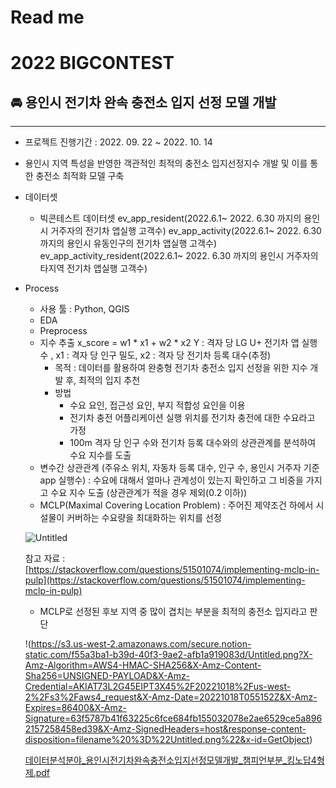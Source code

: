# Read me

# 2022 BIGCONTEST


## 🚘 용인시 전기차  완속 충전소 입지 선정 모델 개발

---

- 프로젝트 진행기간 : 2022. 09. 22 ~ 2022. 10. 14
- 용인시 지역 특성을 반영한 객관적인 최적의 충전소 입지선정지수 개발 및 이를 통한 충전소 최적화 모델 구축
- 데이터셋
    - 빅콘테스트 데이터셋 
     ev_app_resident(2022.6.1~ 2022. 6.30 까지의 용인시 거주자의 전기차 앱실행 고객수)
     ev_app_activity(2022.6.1~ 2022. 6.30 까지의 용인시 유동인구의 전기차 앱실행 고객수)
     ev_app_activity_resident(2022.6.1~ 2022. 6.30 까지의 용인시 거주자의 타지역 전기차 앱실행 고객수)
- Process
    - 사용 툴 : Python, QGIS
    - EDA
    - Preprocess
    - 지수 추출
    x_score = w1 * x1 + w2 * x2
    Y  : 격자 당 LG U+ 전기차 앱 실행 수 , x1 : 격자 당 인구 밀도, x2 : 격자 당 전기차 등록 대수(추정)
        - 목적 : 데이터를 활용하여 완충형 전기차 충전소 입지 선정을 위한 지수 개발 후, 최적의 입지 추천
        - 방법
            - 수요 요인, 접근성 요인, 부지 적합성 요인을 이용
            - 전기차 충전 어플리케이션 실행 위치를 전기차 충전에 대한 수요라고 가정
            - 100m 격자 당 인구 수와 전기차 등록 대수와의 상관관계를 분석하여 수요 지수를 도출
    - 변수간 상관관계 (주유소 위치, 자동차 등록 대수, 인구 수, 용인시 거주자 기준 app 실행수)
    : 수요에 대해서 얼마나 관계성이 있는지 확인하고 그 비중을 가지고 수요 지수 도출
     (상관관계가 적을 경우 제외(0.2 이하))
    - MCLP(Maximal Covering Location Problem)
    : 주어진 제약조건 하에서 시설물이 커버하는 수요량을 최대화하는 위치를 선정
    
    ![Untitled](Read%20me%20430988d059484a8d9fa7b25cb8e61f2d/Untitled.png)
    
    참고 자료 : [https://stackoverflow.com/questions/51501074/implementing-mclp-in-pulp](https://stackoverflow.com/questions/51501074/implementing-mclp-in-pulp)
    
    - MCLP로 선정된 후보 지역 중 많이 겹치는 부분을 최적의 충전소 입지라고 판단
    
    !(https://s3.us-west-2.amazonaws.com/secure.notion-static.com/f55a3ba1-b39d-40f3-9ae2-afb1a919083d/Untitled.png?X-Amz-Algorithm=AWS4-HMAC-SHA256&X-Amz-Content-Sha256=UNSIGNED-PAYLOAD&X-Amz-Credential=AKIAT73L2G45EIPT3X45%2F20221018%2Fus-west-2%2Fs3%2Faws4_request&X-Amz-Date=20221018T055152Z&X-Amz-Expires=86400&X-Amz-Signature=63f5787b41f63225c6fce684fb155032078e2ae6529ce5a8962157258458ed39&X-Amz-SignedHeaders=host&response-content-disposition=filename%20%3D%22Untitled.png%22&x-id=GetObject)
    
    [데이터분석분야_용인시전기차완속충전소입지선정모델개발_챔피언부분_킹노답4형제.pdf](Read%20me%20430988d059484a8d9fa7b25cb8e61f2d/%25E1%2584%2583%25E1%2585%25A6%25E1%2584%258B%25E1%2585%25B5%25E1%2584%2590%25E1%2585%25A5%25E1%2584%2587%25E1%2585%25AE%25E1%2586%25AB%25E1%2584%2589%25E1%2585%25A5%25E1%2586%25A8%25E1%2584%2587%25E1%2585%25AE%25E1%2586%25AB%25E1%2584%258B%25E1%2585%25A3_%25E1%2584%258B%25E1%2585%25AD%25E1%2586%25BC%25E1%2584%258B%25E1%2585%25B5%25E1%2586%25AB%25E1%2584%2589%25E1%2585%25B5%25E1%2584%258C%25E1%2585%25A5%25E1%2586%25AB%25E1%2584%2580%25E1%2585%25B5%25E1%2584%258E%25E1%2585%25A1%25E1%2584%258B%25E1%2585%25AA%25E1%2586%25AB%25E1%2584%2589%25E1%2585%25A9%25E1%2586%25A8%25E1%2584%258E%25E1%2585%25AE%25E1%2586%25BC%25E1%2584%258C%25E1%2585%25A5%25E1%2586%25AB%25E1%2584%2589%25E1%2585%25A9%25E1%2584%258B%25E1%2585%25B5%25E1%2586%25B8%25E1%2584%258C%25E1%2585%25B5%25E1%2584%2589%25E1%2585%25A5%25E1%2586%25AB%25E1%2584%258C%25E1%2585%25A5%25E1%2586%25BC%25E1%2584%2586%25E1%2585%25A9%25E1%2584%2583%25E1%2585%25A6%25E1%2586%25AF%25E1%2584%2580%25E1%2585%25A2%25E1%2584%2587%25E1%2585%25A1%25E1%2586%25AF_%25E1%2584%258E%25E1%2585%25A2%25E1%2586%25B7%25E1%2584%2591%25E1%2585%25B5%25E1%2584%258B%25E1%2585%25A5%25E1%2586%25AB%25E1%2584%2587%25E1%2585%25AE%25E1%2584%2587%25E1%2585%25AE%25E1%2586%25AB_%25E1%2584%258F%25E1%2585%25B5%25E1%2586%25BC%25E1%2584%2582%25E1%2585%25A9%25E1%2584%2583%25E1%2585%25A1%25E1%2586%25B84%25E1%2584%2592%25E1%2585%25A7%25E1%2586%25BC%25E1%2584%258C%25E1%2585%25A6.pdf)
